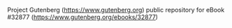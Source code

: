 Project Gutenberg (https://www.gutenberg.org) public repository for eBook #32877 (https://www.gutenberg.org/ebooks/32877)
